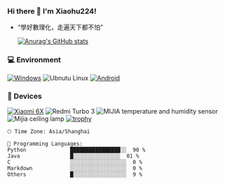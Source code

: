 ### Hi there 👋 I'm Xiaohu224!
- “學好數理化，走遍天下都不怕”

   [![Anurag's GitHub stats](https://github-readme-stats.vercel.app/api?username=xiaohu224)](https://github.com/xiaohu224/github-readme-stats)


### 💻 Environment
[![Windows](https://img.shields.io/badge/Windows-00BBFF?style=flat-square&logo=Windows&logoColor=FFFFFF&labelColor=00BBFF)](https://www.microsoft.com/windows11)
![Ubnutu Linux](https://img.shields.io/badge/Ubnutu%20Linux-ED9121?style=flat-square&logo=ubnutu&logoColor=ED9121&labelColor=ED9121)
[![Android](https://img.shields.io/badge/Android-00C000?style=flat-square&logo=android&logoColor=FFFFFF&labelColor=00C000)](https://www.android.com/android-11/)


### 📱 Devices
[![Xiaomi 6X](https://img.shields.io/badge/Xiaomi%206X-ED9121?style=flat-square&logo=xiaomi&logoColor=FFFFFF&labelColor=ED9121)](https://www.mi.com/a/h/6181.html)
![Redmi Turbo 3](https://img.shields.io/badge/Redmi%20Turbo%203-ED9121?style=flat-square&logo=xiaomi&logoColor=FFFFFF&labelColor=)
![MIJIA temperature and humidity sensor](https://img.shields.io/badge/MIJIA%20temperature%20and%20humidity%20sensor-ED9121?style=flat-square&logo=xiaomi&logoColor=FFFFFF&labelColor=ED9121)
![Mijia ceiling lamp](https://img.shields.io/badge/Mijia%20ceiling%20lamp-ED9121?style=flat-square&logo=xiaomi&logoColor=FFFFFF&labelColor=ED9121)
  [![trophy](https://github-profile-trophy.vercel.app/?username=xiaohu224)](https://github.com/xiaohu224/github-profile-trophy)
```text
🕑︎ Time Zone: Asia/Shanghai

💬 Programming Languages: 
Python              ████████████████░░  90 % 
Java                █░░░░░░░░░░░░░░░  01 % 
C                   ░░░░░░░░░░░░░░░░░░  0 % 
Markdown            ░░░░░░░░░░░░░░░░░░  0 %
Others              █░░░░░░░░░░░░░░░░░  9 %
